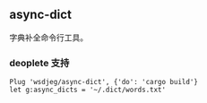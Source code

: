 ## async-dict

字典补全命令行工具。

### deoplete 支持

```
Plug 'wsdjeg/async-dict', {'do': 'cargo build'}
let g:async_dicts = '~/.dict/words.txt'
```




